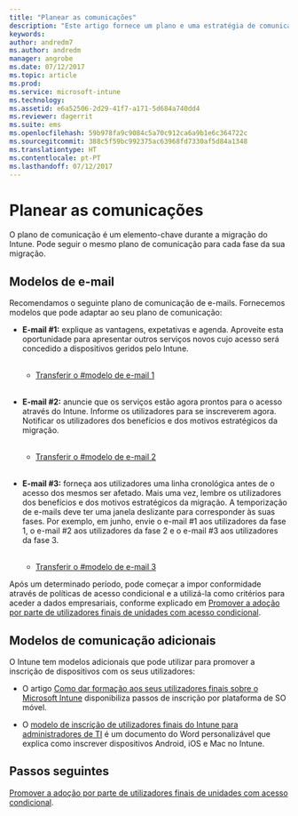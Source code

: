 ```yaml
---
title: "Planear as comunicações"
description: "Este artigo fornece um plano e uma estratégia de comunicação de migração."
keywords: 
author: andredm7
ms.author: andredm
manager: angrobe
ms.date: 07/12/2017
ms.topic: article
ms.prod: 
ms.service: microsoft-intune
ms.technology: 
ms.assetid: e6a52506-2d29-41f7-a171-5d684a740dd4
ms.reviewer: dagerrit
ms.suite: ems
ms.openlocfilehash: 59b978fa9c9084c5a70c912ca6a9b1e6c364722c
ms.sourcegitcommit: 388c5f59bc992375ac63968fd7330af5d84a1348
ms.translationtype: HT
ms.contentlocale: pt-PT
ms.lasthandoff: 07/12/2017
---
```

# <a name="plan-communications"></a>Planear as comunicações

O plano de comunicação é um elemento-chave durante a migração do Intune. Pode seguir o mesmo plano de comunicação para cada fase da sua migração.

## <a name="email-templates"></a>Modelos de e-mail

Recomendamos o seguinte plano de comunicação de e-mails. Fornecemos modelos que pode adaptar ao seu plano de comunicação:

-   **E-mail \#1:** explique as vantagens, expetativas e agenda. Aproveite esta oportunidade para apresentar outros serviços novos cujo acesso será concedido a dispositivos geridos pelo Intune.<br/><br/>


    -   [Transferir o \#modelo de e-mail 1 ](https://gallery.technet.microsoft.com/Intune-migration-guide-end-e3209b35)
<br></br>

-   **E-mail \#2:** anuncie que os serviços estão agora prontos para o acesso através do Intune. Informe os utilizadores para se inscreverem agora. Notificar os utilizadores dos benefícios e dos motivos estratégicos da migração.<br/><br/>


    -   [Transferir o \#modelo de e-mail 2 ](https://gallery.technet.microsoft.com/Intune-migration-guide-end-a9d25eb5)
<br></br>

-   **E-mail \#3:** forneça aos utilizadores uma linha cronológica antes de o acesso dos mesmos ser afetado. Mais uma vez, lembre os utilizadores dos benefícios e dos motivos estratégicos da migração. A temporização de e-mails deve ter uma janela deslizante para corresponder às suas fases. Por exemplo, em junho, envie o e-mail \#1 aos utilizadores da fase 1, o e-mail \#2 aos utilizadores da fase 2 e o e-mail \#3 aos utilizadores da fase 3.<br/><br/>

    -   [Transferir o \#modelo de e-mail 3 ](https://gallery.technet.microsoft.com/Intune-migration-guide-end-831521b5)

Após um determinado período, pode começar a impor conformidade através de políticas de acesso condicional e a utilizá-la como critérios para aceder a dados empresariais, conforme explicado em [Promover a adoção por parte de utilizadores finais de unidades com acesso condicional](migration-guide-drive-adoption.md).

## <a name="additional-communication-templates"></a>Modelos de comunicação adicionais

O Intune tem modelos adicionais que pode utilizar para promover a inscrição de dispositivos com os seus utilizadores:

-   O artigo [Como dar formação aos seus utilizadores finais sobre o Microsoft Intune](end-user-educate.md) disponibiliza passos de inscrição por plataforma de SO móvel.

-   O [modelo de inscrição de utilizadores finais do Intune para administradores de TI](https://gallery.technet.microsoft.com/End-user-Intune-enrollment-55dfd64a) é um documento do Word personalizável que explica como inscrever dispositivos Android, iOS e Mac no Intune.

## <a name="next-steps"></a>Passos seguintes

[Promover a adoção por parte de utilizadores finais de unidades com acesso condicional](migration-guide-drive-adoption.md).
